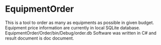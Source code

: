 # EquipmentOrder
This is a tool to order as many as equipments as possible in given budget.
Equipment price information are currently in local SQLite database. EquipmentOrder/Order/bin/Debug/order.db
Software was written in C# and result document is doc document.
